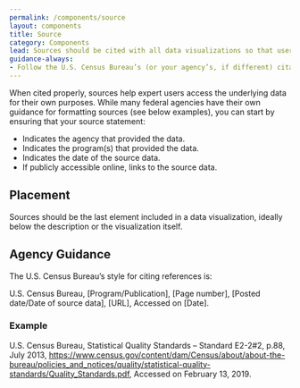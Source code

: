```yaml
---
permalink: /components/source
layout: components
title: Source
category: Components
lead: Sources should be cited with all data visualizations so that users understand where the underlying data comes from.
guidance-always:
- Follow the U.S. Census Bureau’s (or your agency’s, if different) citation styles. 
---
```

<p>
  When cited properly, sources help expert users access the underlying data for
  their own purposes. While many federal agencies have their own guidance for
  formatting sources (see below examples), you can start by ensuring that your
  source statement:
</p>
<ul>
  <li>Indicates the agency that provided the data.</li>
  <li>Indicates the program(s) that provided the data.</li>
  <li>Indicates the date of the source data.</li>
  <li>If publicly accessible online, links to the source data.</li>
</ul>
<h2>Placement</h2>
<p>
  Sources should be the last element included in a data visualization, ideally
  below the description or the visualization itself.
</p>
<h2>Agency Guidance</h2>
<p>
  The U.S. Census Bureau’s style for citing references is:
</p>
<p>
  U.S. Census Bureau, [Program/Publication], [Page number], [Posted date/Date of source data], [URL], Accessed on [Date]. 
</p>
<div id="examples">
  <h3>Example</h3>
  <div class="component-examples clearfix">
    <div class="usa-chart-card">
      <p class="usa-chart-source">U.S. Census Bureau, Statistical Quality Standards – Standard E2-2#2, p.88, July 2013, <a href="https://www.census.gov/content/dam/Census/about/about-the-bureau/policies_and_notices/quality/statistical-quality-standards/Quality_Standards.pdf">https://www.census.gov/content/dam/Census/about/about-the-bureau/policies_and_notices/quality/statistical-quality-standards/Quality_Standards.pdf</a>, Accessed on February 13, 2019.</p>
    </div>
  </div>
</div>